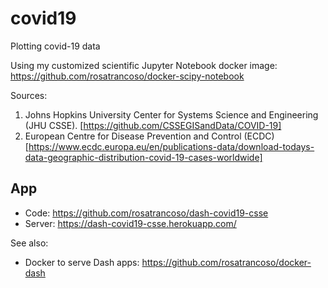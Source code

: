 # covid19
Plotting covid-19 data

Using my customized scientific Jupyter Notebook docker image: https://github.com/rosatrancoso/docker-scipy-notebook

Sources:
1. Johns Hopkins University Center for Systems Science and Engineering (JHU CSSE). [https://github.com/CSSEGISandData/COVID-19]
2. European Centre for Disease Prevention and Control (ECDC) [https://www.ecdc.europa.eu/en/publications-data/download-todays-data-geographic-distribution-covid-19-cases-worldwide]


## App

- Code: https://github.com/rosatrancoso/dash-covid19-csse
- Server: https://dash-covid19-csse.herokuapp.com/

See also:
- Docker to serve Dash apps: https://github.com/rosatrancoso/docker-dash

